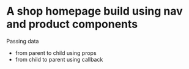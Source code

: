 # A shop homepage build using nav and product components

Passing data 
- from parent to child using props
- from child to parent using callback
